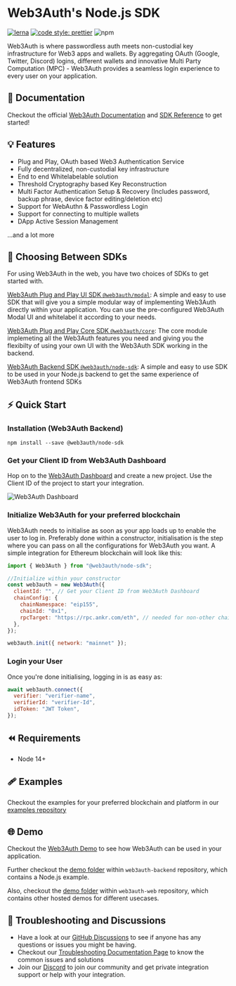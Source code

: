 # Web3Auth's Node.js SDK

[![lerna](https://img.shields.io/badge/maintained%20with-lerna-cc00ff.svg)](https://lerna.js.org/)
[![code style: prettier](https://img.shields.io/badge/code_style-prettier-ff69b4.svg?style=flat-square)](https://github.com/prettier/prettier)
![npm](https://img.shields.io/npm/dw/@web3auth/node-sdk)

Web3Auth is where passwordless auth meets non-custodial key infrastructure for Web3 apps and wallets. By aggregating OAuth (Google, Twitter, Discord) logins, different wallets and innovative Multi Party Computation (MPC) - Web3Auth provides a seamless login experience to every user on your application.

## 📖 Documentation

Checkout the official [Web3Auth Documentation](https://web3auth.io/docs) and [SDK Reference](https://web3auth.io/docs/sdk/web-backend/) to get started!

## 💡 Features

- Plug and Play, OAuth based Web3 Authentication Service
- Fully decentralized, non-custodial key infrastructure
- End to end Whitelabelable solution
- Threshold Cryptography based Key Reconstruction
- Multi Factor Authentication Setup & Recovery (Includes password, backup phrase, device factor editing/deletion etc)
- Support for WebAuthn & Passwordless Login
- Support for connecting to multiple wallets
- DApp Active Session Management

...and a lot more

## 💭 Choosing Between SDKs

For using Web3Auth in the web, you have two choices of SDKs to get started with.

[Web3Auth Plug and Play UI SDK `@web3auth/modal`](https://web3auth.io/docs/sdk/web/web3auth/): A simple and easy to use SDK that will give you a simple modular way of implementing Web3Auth directly within your application. You can use the pre-configured Web3Auth Modal UI and whitelabel it according to your needs.

[Web3Auth Plug and Play Core SDK `@web3auth/core`](https://web3auth.io/docs/sdk/web/core/): The core module implemeting all the Web3Auth features you need and giving you the flexibilty of using your own UI with the Web3Auth SDK working in the backend.

[Web3Auth Backend SDK `@web3auth/node-sdk`](https://web3auth.io/docs/sdk/web-backend/): A simple and easy to use SDK to be used in your Node.js backend to get the same experience of Web3Auth frontend SDKs

## ⚡ Quick Start

### Installation (Web3Auth Backend)

```shell
npm install --save @web3auth/node-sdk
```

### Get your Client ID from Web3Auth Dashboard

Hop on to the [Web3Auth Dashboard](https://dashboard.web3auth.io/) and create a new project. Use the Client ID of the project to start your integration.

![Web3Auth Dashboard](https://web3auth.io/docs/assets/images/project_plug_n_play-89c39ec42ad993107bb2485b1ce64b89.png)

### Initialize Web3Auth for your preferred blockchain

Web3Auth needs to initialise as soon as your app loads up to enable the user to log in. Preferably done within a constructor, initialisation is the step where you can pass on all the configurations for Web3Auth you want. A simple integration for Ethereum blockchain will look like this:

```js
import { Web3Auth } from "@web3auth/node-sdk";

//Initialize within your constructor
const web3auth = new Web3Auth({
  clientId: "", // Get your Client ID from Web3Auth Dashboard
  chainConfig: {
    chainNamespace: "eip155",
    chainId: "0x1",
    rpcTarget: "https://rpc.ankr.com/eth", // needed for non-other chains
  },
});

web3auth.init({ network: "mainnet" });
```

### Login your User

Once you're done initialising, logging in is as easy as:

```js
await web3auth.connect({
  verifier: "verifier-name",
  verifierId: "verifier-Id",
  idToken: "JWT Token",
});
```

## ⏪ Requirements

- Node 14+

## 🩹 Examples

Checkout the examples for your preferred blockchain and platform in our [examples repository](https://github.com/Web3Auth/examples/)

## 🌐 Demo

Checkout the [Web3Auth Demo](https://demo-app.web3auth.io/) to see how Web3Auth can be used in your application.

Further checkout the [demo folder](https://github.com/Web3Auth/Web3Auth-backend/tree/master/demo) within `web3auth-backend` repository, which contains a Node.js example.

Also, checkout the [demo folder](https://github.com/Web3Auth/Web3Auth/tree/master/demo) within `web3auth-web` repository, which contains other hosted demos for different usecases.

## 💬 Troubleshooting and Discussions

- Have a look at our [GitHub Discussions](https://github.com/Web3Auth/Web3Auth/discussions?discussions_q=sort%3Atop) to see if anyone has any questions or issues you might be having.
- Checkout our [Troubleshooting Documentation Page](https://web3auth.io/docs/troubleshooting) to know the common issues and solutions
- Join our [Discord](https://discord.gg/web3auth) to join our community and get private integration support or help with your integration.
